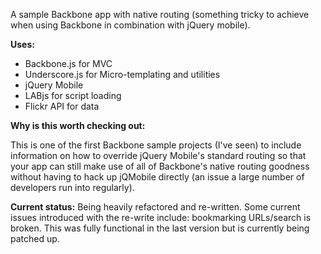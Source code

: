 
A sample Backbone app with native routing (something tricky to achieve when using Backbone in combination with jQuery mobile).

**Uses:**
- Backbone.js for MVC
- Underscore.js for Micro-templating and utilities
- jQuery Mobile
- LABjs for script loading
- Flickr API for data

**Why is this worth checking out:**

This is one of the first Backbone sample projects (I've seen) to include information on how to override jQuery Mobile's standard routing so that your app can still make use of all of Backbone's native routing goodness without having to hack up jQMobile directly (an issue a large number of developers run into regularly).

**Current status:**
Being heavily refactored and re-written. Some current issues introduced with the re-write include: bookmarking URLs/search is broken. This was fully functional in the last version but is currently being patched up.